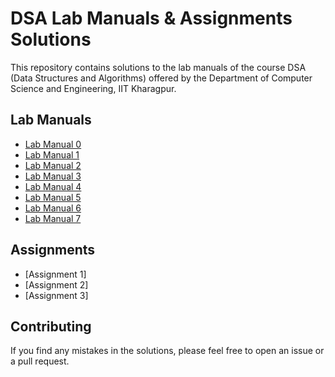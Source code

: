 # DSA Lab Manuals & Assignments Solutions

This repository contains solutions to the lab manuals of the course DSA (Data Structures and Algorithms) offered by the Department of Computer Science and Engineering, IIT Kharagpur.

## Lab Manuals

- [Lab Manual 0](https://github.com/abidkhan03/DSA-labs-assignments/blob/master/dsa-questions/labs/lab-00.md)
- [Lab Manual 1](https://github.com/abidkhan03/DSA-labs-assignments/blob/master/dsa-questions/labs/lab-01.md)
- [Lab Manual 2](https://github.com/abidkhan03/DSA-labs-assignments/blob/master/dsa-questions/labs/lab-02.md)
- [Lab Manual 3](https://github.com/abidkhan03/DSA-labs-assignments/blob/master/dsa-questions/labs/lab-03.md)
- [Lab Manual 4](https://github.com/abidkhan03/DSA-labs-assignments/blob/master/dsa-questions/labs/lab-04.md)
- [Lab Manual 5](https://github.com/abidkhan03/DSA-labs-assignments/blob/master/dsa-questions/labs/lab-05.md)
- [Lab Manual 6](https://github.com/abidkhan03/DSA-labs-assignments/blob/master/dsa-questions/labs/lab-06.md)
- [Lab Manual 7](https://github.com/abidkhan03/DSA-labs-assignments/blob/master/dsa-questions/labs/lab-07.md)

## Assignments

- [Assignment 1]
- [Assignment 2]
- [Assignment 3]

## Contributing

If you find any mistakes in the solutions, please feel free to open an issue or a pull request.


